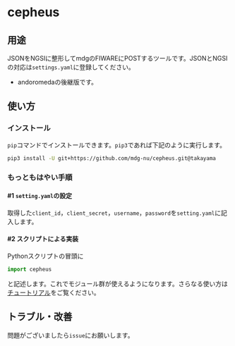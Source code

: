 # cepheus

## 用途
JSONをNGSIに整形してmdgのFIWAREにPOSTするツールです。JSONとNGSIの対応は`settings.yaml`に登録してください。
* andoromedaの後継版です。

## 使い方
### インストール
`pip`コマンドでインストールできます。`pip3`であれば下記のように実行します。

```bash
pip3 install -U git+https://github.com/mdg-nu/cepheus.git@takayama
```

### もっともはやい手順

#### #1 `setting.yaml`の設定
取得した`client_id`，`client_secret`，`username`，`password`を`setting.yaml`に記入します。

#### #2 スクリプトによる実装

Pythonスクリプトの冒頭に
```python
import cepheus
```
と記述します。これでモジュール群が使えるようになります。さらなる使い方は[チュートリアル](./docs/Tutorial.md)をご覧ください。

## トラブル・改善
問題がございましたら`issue`にお願いします。
